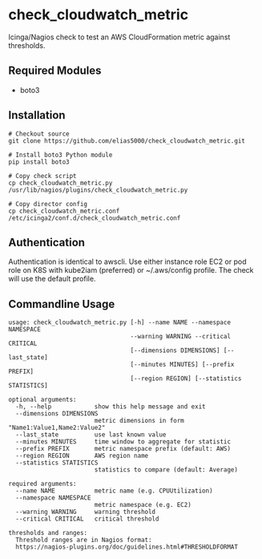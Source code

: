 # check_cloudwatch_metric

Icinga/Nagios check to test an AWS CloudFormation metric against thresholds.


## Required Modules
* boto3


## Installation
    # Checkout source
    git clone https://github.com/elias5000/check_cloudwatch_metric.git
    
    # Install boto3 Python module
    pip install boto3

    # Copy check script
    cp check_cloudwatch_metric.py /usr/lib/nagios/plugins/check_cloudwatch_metric.py
    
    # Copy director config
    cp check_cloudwatch_metric.conf /etc/icinga2/conf.d/check_cloudwatch_metric.conf
    

## Authentication
Authentication is identical to awscli. Use either instance role EC2 or pod role on K8S
with kube2iam (preferred) or ~/.aws/config profile. The check will use the default profile.


## Commandline Usage
    usage: check_cloudwatch_metric.py [-h] --name NAME --namespace NAMESPACE
                                      --warning WARNING --critical CRITICAL
                                      [--dimensions DIMENSIONS] [--last_state]
                                      [--minutes MINUTES] [--prefix PREFIX]
                                      [--region REGION] [--statistics STATISTICS]

    optional arguments:
      -h, --help            show this help message and exit
      --dimensions DIMENSIONS
                            metric dimensions in form "Name1:Value1,Name2:Value2"
      --last_state          use last known value
      --minutes MINUTES     time window to aggregate for statistic
      --prefix PREFIX       metric namespace prefix (default: AWS)
      --region REGION       AWS region name
      --statistics STATISTICS
                            statistics to compare (default: Average)

    required arguments:
      --name NAME           metric name (e.g. CPUUtilization)
      --namespace NAMESPACE
                            metric namespace (e.g. EC2)
      --warning WARNING     warning threshold
      --critical CRITICAL   critical threshold

    thresholds and ranges:
      Threshold ranges are in Nagios format:
      https://nagios-plugins.org/doc/guidelines.html#THRESHOLDFORMAT